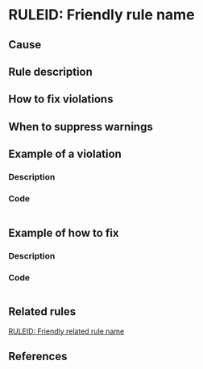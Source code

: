 # RULEID: Friendly rule name

## Cause

## Rule description

## How to fix violations

## When to suppress warnings

## Example of a violation

### Description

### Code

```
```

## Example of how to fix

### Description

### Code

```
```

## Related rules

[RULEID: Friendly related rule name](https://github.com/emanuelbuholer/unity-best-practices/blob/master/docs/reference/RULEID_FriendlyRelatedRuleName.md)

## References

